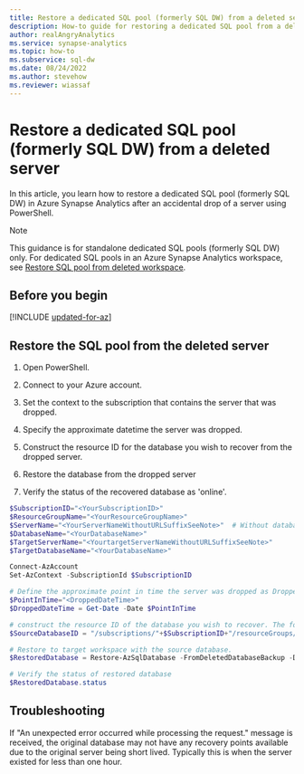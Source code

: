 ```yaml
---
title: Restore a dedicated SQL pool (formerly SQL DW) from a deleted server
description: How-to guide for restoring a dedicated SQL pool from a deleted server.
author: realAngryAnalytics
ms.service: synapse-analytics
ms.topic: how-to
ms.subservice: sql-dw
ms.date: 08/24/2022
ms.author: stevehow
ms.reviewer: wiassaf
---
```


# Restore a dedicated SQL pool (formerly SQL DW) from a deleted server

In this article, you learn how to restore a dedicated SQL pool (formerly SQL DW) in Azure Synapse Analytics after an accidental drop of a server using PowerShell.

> [!NOTE]
> This guidance is for standalone dedicated SQL pools (formerly SQL DW) only. For dedicated SQL pools in an Azure Synapse Analytics workspace, see [Restore SQL pool from deleted workspace](../backuprestore/restore-sql-pool-from-deleted-workspace.md).

## Before you begin

[!INCLUDE [updated-for-az](~/reusable-content/ce-skilling/azure/includes/updated-for-az.md)]

## Restore the SQL pool from the deleted server

1. Open PowerShell.

2. Connect to your Azure account.

3. Set the context to the subscription that contains the server that was dropped.

4. Specify the approximate datetime the server was dropped.

5. Construct the resource ID for the database you wish to recover from the dropped server.

6. Restore the database from the dropped server

7. Verify the status of the recovered database as 'online'.


```powershell
$SubscriptionID="<YourSubscriptionID>"
$ResourceGroupName="<YourResourceGroupName>"
$ServerName="<YourServerNameWithoutURLSuffixSeeNote>"  # Without database.windows.net
$DatabaseName="<YourDatabaseName>"
$TargetServerName="<YourtargetServerNameWithoutURLSuffixSeeNote>"  
$TargetDatabaseName="<YourDatabaseName>"

Connect-AzAccount
Set-AzContext -SubscriptionId $SubscriptionID

# Define the approximate point in time the server was dropped as DroppedDateTime "yyyy-MM-ddThh:mm:ssZ" (ex. 2022-01-01T16:15:00Z)
$PointInTime="<DroppedDateTime>" 
$DroppedDateTime = Get-Date -Date $PointInTime 

# construct the resource ID of the database you wish to recover. The format required Microsoft.Sql. This includes the approximate date time the server was dropped.
$SourceDatabaseID = "/subscriptions/"+$SubscriptionID+"/resourceGroups/"+$ResourceGroupName+"/providers/Microsoft.Sql/servers/"+$ServerName+"/restorableDroppedDatabases/"+$DatabaseName+","+$DroppedDateTime.ToUniversalTime().ToFileTimeUtc().ToString()

# Restore to target workspace with the source database.
$RestoredDatabase = Restore-AzSqlDatabase -FromDeletedDatabaseBackup -DeletionDate $DroppedDateTime -ResourceGroupName $ResourceGroupName -ServerName $TargetServerName -TargetDatabaseName $TargetDatabaseName -ResourceId $SourceDatabaseID 

# Verify the status of restored database
$RestoredDatabase.status
```

## Troubleshooting
If "An unexpected error occurred while processing the request." message is received, the original database may not have any recovery points available due to the original server being short lived. Typically this is when the server existed for less than one hour.